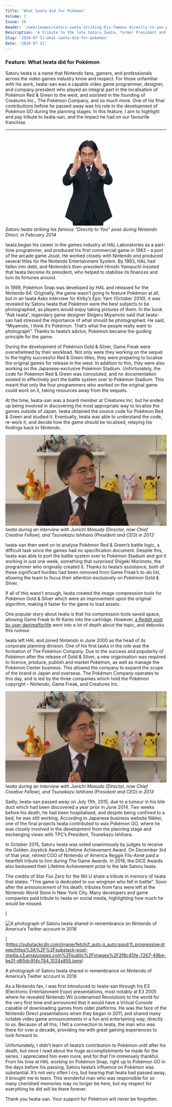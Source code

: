 ```yaml
---
Title: 'What Iwata did for Pokémon'
Volume: 2
Issue: 28
Header: '/web/images/satoru-iwata-striking-his-famous-directly-to-you-pose-during-nintendo-direct-in-february-2014.jpeg'
Description: 'A tribute to the late Satoru Iwata, former President and CEO of Nintendo, and his contribution to Pokémon. Additionally, this issue has a recap of the latest Pokémon news, and more from our mailbag'
Slug: '2024-07-11-what-iwata-did-for-pokemon'
Date: '2024-07-11'
---
```

### Feature: What Iwata did for Pokémon
Satoru Iwata is a name that Nintendo fans, gamers, and professionals across the video games industry know and respect. For those unfamiliar with his work, Iwata-san was a capable video game programmer, designer, and company president who played an integral part in the localisation of Pokémon Red & Green to the west, and assisted in the founding of Creatures Inc., The Pokémon Company, and so much more. One of his final contributions before he passed away was his role in the development of Pokémon GO during the planning stages. In this feature, I aim to highlight and pay tribute to Iwata-san, and the impact he had on our favourite franchise.

* * *



[![Satoru Iwata striking his famous "Directly to You" pose during Nintendo Direct, in February 2014](/web/images/satoru-iwata-striking-his-famous-directly-to-you-pose-during-nintendo-direct-in-february-2014.jpeg)](/web/images/satoru-iwata-striking-his-famous-directly-to-you-pose-during-nintendo-direct-in-february-2014.jpeg)*Satoru Iwata striking his famous "Directly to You" pose during Nintendo Direct, in February 2014*



Iwata began his career in the games industry at HAL Laboratories as a part-time programmer, and produced his first commercial game in 1983 – a port of the arcade game Joust. He worked closely with Nintendo and produced several titles for the Nintendo Entertainment System. By 1993, HAL had fallen into debt, and Nintendo’s then-president Hiroshi Yamauchi insisted that Iwata become its president, who helped to stabilise its finances and turn its fortunes around.

In 1999, Pokémon Snap was developed by HAL and released for the Nintendo 64. Originally, the game wasn’t going to feature Pokémon at all, but in an Iwata Asks interview for Kirby’s Epic Yarn (October 2010), it was revealed by Satoru Iwata that Pokémon were the best subjects to be photographed, as players would enjoy taking pictures of them. In the book “Ask Iwata”, legendary game designer Shigeru Miyamoto said that Iwata-san had stressed the importance of what should be photographed. He said, “Miyamoto, I think it’s Pokémon. That’s what the people really want to photograph”. Thanks to Iwata’s advice, Pokémon became the guiding principle for the game.

During the development of Pokémon Gold & Silver, Game Freak were overwhelmed by their workload. Not only were they working on the sequel to the highly successful Red & Green titles, they were preparing to localise the original games for release in the west. In addition to this, they were also working on the Japanese-exclusive Pokémon Stadium. Unfortunately, the code for Pokémon Red & Green was convoluted, and no documentation existed to effectively port the battle system over to Pokémon Stadium. This meant that only the four programmers who worked on the original game could work on it, taking resources away from the sequels.

At the time, Iwata-san was a board member at Creatures Inc. but he ended up being involved in discovering the most appropriate way to localise the games outside of Japan. Iwata obtained the source code for Pokémon Red & Green and studied it. Eventually, Iwata was able to understand the code, re-work it, and decide how the game should be localised, relaying his findings back to Nintendo.



[![Iwata during an interview with Junichi Masuda (Director, now Chief Creative Fellow), and Tsunekazu Ishihara (President and CEO) in 2013](/web/images/iwata-during-an-interview-with-junichi-masuda-director-now-chief-creative-fellow-and-tsunekazu-ishih.jpeg)](/web/images/iwata-during-an-interview-with-junichi-masuda-director-now-chief-creative-fellow-and-tsunekazu-ishih.jpeg)*Iwata during an interview with Junichi Masuda (Director, now Chief Creative Fellow), and Tsunekazu Ishihara (President and CEO) in 2013*



Iwata-san then went on to analyse Pokémon Red & Green’s battle logic, a difficult task since the games had no specification document. Despite this, Iwata was able to port the battle system over to Pokémon Stadium and got it working in just one week, something that surprised Shigeki Morimoto, the programmer who originally created it. Thanks to Iwata’s assistance, both of these significant hurdles had been removed from Game Freak’s to-do list, allowing the team to focus their attention exclusively on Pokémon Gold & Silver.

If all of this wasn’t enough, Iwata created the image compression tools for Pokémon Gold & Silver which were an improvement upon the original algorithm, making it faster for the game to load assets.

One popular story about Iwata is that his compression tools saved space, allowing Game Freak to fit Kanto into the cartridge. However, [a Reddit post by user danimalforlife](https://www.reddit.com/r/TruePokemon/comments/hwluk9/while_it_is_true_that_iwata_did_write_a_new/) went into a lot of depth about the topic, and debunks this rumour.

Iwata left HAL and joined Nintendo in June 2000 as the head of its corporate planning division. One of his first tasks in the role was the formation of The Pokémon Company. Due to the success and popularity of Pokémon after the release of Gold & Silver, a new organisation was required to licence, produce, publish and market Pokémon, as well as manage the Pokémon Center business. This allowed the company to expand the scope of the brand in Japan and overseas. The Pokémon Company operates to this day, and is led by the three companies which hold the Pokémon copyright – Nintendo, Game Freak, and Creatures Inc.



[![Iwata during an interview with Junichi Masuda (Director, now Chief Creative Fellow), and Tsunekazu Ishihara (President and CEO) in 2013](/web/images/iwata-during-an-interview-with-junichi-masuda-director-now-chief-creative-fellow-and-tsunekazu-ishih.jpeg)](/web/images/iwata-during-an-interview-with-junichi-masuda-director-now-chief-creative-fellow-and-tsunekazu-ishih.jpeg)*Iwata during an interview with Junichi Masuda (Director, now Chief Creative Fellow), and Tsunekazu Ishihara (President and CEO) in 2013*



Sadly, Iwata-san passed away on July 11th, 2015, due to a tumour in his bile duct which had been discovered a year prior in June 2014. Two weeks before his death, he had been hospitalised, and despite being confined to a bed, he was still working. According to Japanese business website Nikkei, one of the final projects Iwata contributed to was Pokémon GO, where he was closely involved in the development from the planning stage and exchanging views with TPC’s President, Tsunekazu Ishihara.

In October 2015, Satoru Iwata was voted unanimously by judges to receive the Golden Joystick Awards Lifetime Achievement Award. On December 3rd of that year, retired COO of Nintendo of America Reggie Fils-Aimé paid a heartfelt tribute to him during The Game Awards. In 2016, the DICE Awards also bestowed their Lifetime Achievement prize to the late Satoru Iwata.

The credits of Star Fox Zero for the Wii U share a tribute in memory of Iwata that states: "This game is dedicated to our wingman who fell in battle". Soon after the announcement of his death, tributes from fans were left at the Nintendo World Store in New York City. Many developers and game companies paid tribute to Iwata on social media, highlighting how much he would be missed.

[

![A photograph of Satoru Iwata shared in remembrance on Nintendo of America’s Twitter account in 2016](https://substackcdn.com/image/fetch/w_1456,c_limit,f_auto,q_auto:good,fl_progressive:steep/https%3A%2F%2Fsubstack-post-media.s3.amazonaws.com%2Fpublic%2Fimages%2F2f8c45fe-7267-49be-be2f-d65dc914c784_1024x855.jpeg "A photograph of Satoru Iwata shared in remembrance on Nintendo of America’s Twitter account in 2016")

](https://substackcdn.com/image/fetch/f_auto,q_auto:good,fl_progressive:steep/https%3A%2F%2Fsubstack-post-media.s3.amazonaws.com%2Fpublic%2Fimages%2F2f8c45fe-7267-49be-be2f-d65dc914c784_1024x855.jpeg)

A photograph of Satoru Iwata shared in remembrance on Nintendo of America’s Twitter account in 2016

As a Nintendo fan, I was first introduced to Iwata-san through his E3 (Electronic Entertainment Expo) presentations, most notably at E3 2005 where he revealed Nintendo Wii (codenamed Revolution) to the world for the very first time and announced that it would have a Virtual Console capable of downloading games from older platforms. He was the face of the Nintendo Direct presentations when they began in 2011, and shared many notable video game announcements in a fun and entertaining way, directly to us. Because of all this, I felt a connection to Iwata, the man who was there for over a decade, providing me with great gaming experiences to look forward to.

Unfortunately, I didn’t learn of Iwata’s contribution to Pokémon until after his death, but once I read about the huge accomplishments he made for the series, I appreciated him even more, and for that I’m immensely thankful. From his time at HAL working on Pokémon Snap, right up to Pokémon GO in the days before his passing, Satoru Iwata’s influence on Pokémon was substantial. It’s not very often I cry, but hearing that Iwata had passed away, it brought me to tears. This wonderful man who was responsible for so many cherished memories may no longer be here, but my respect for everything he did will be there forever.

Thank you Iwata-san. Your support for Pokémon will never be forgotten.
